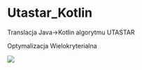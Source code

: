 # Utastar_Kotlin

Translacja Java->Kotlin algorytmu UTASTAR

Optymalizacja Wielokryterialna

<img src="https://github.com/Marchuck/Louis/blob/master/screen.PNG" >
